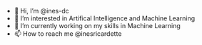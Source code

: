 - 👋 Hi, I’m @ines-dc
- 👀 I’m interested in Artifical Intelligence and Machine Learning
- 🌱 I’m currently working on my skills in Machine Learning
- 📫 How to reach me @inesricardette

<!---
ines-dc/ines-dc is a ✨ special ✨ repository because its `README.md` (this file) appears on your GitHub profile.
You can click the Preview link to take a look at your changes.
--->
